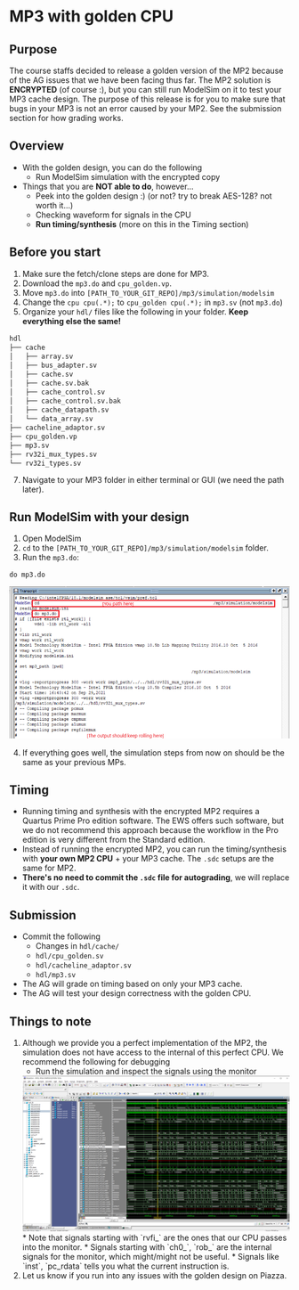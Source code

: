 # MP3 with golden CPU

## Purpose
The course staffs decided to release a golden version of the MP2 because of the AG issues that we have been facing thus far. The MP2 solution is **ENCRYPTED** (of course :), but you can still run ModelSim on it to test your MP3 cache design. The purpose of this release is for you to make sure that bugs in your MP3 is not an error caused by your MP2. See the submission section for how grading works. 

## Overview
- With the golden design, you can do the following
  - Run ModelSim simulation with the encrypted copy
- Things that you are **NOT able to do**, however...
  - Peek into the golden design :) (or not? try to break AES-128? not worth it...)
  - Checking waveform for signals in the CPU
  - **Run timing/synthesis** (more on this in the Timing section)

## Before you start
1. Make sure the fetch/clone steps are done for MP3.
2. Download the `mp3.do` and `cpu_golden.vp`.
4. Move `mp3.do` into `[PATH_TO_YOUR_GIT_REPO]/mp3/simulation/modelsim`
5. Change the `cpu cpu(.*);` to `cpu_golden cpu(.*);` in `mp3.sv` (not `mp3.do`) 
6. Organize your `hdl/` files like the following in your folder. **Keep everything else the same!**
```
hdl
├── cache
│   ├── array.sv
│   ├── bus_adapter.sv
│   ├── cache.sv
│   ├── cache.sv.bak
│   ├── cache_control.sv
│   ├── cache_control.sv.bak
│   ├── cache_datapath.sv
│   └── data_array.sv
├── cacheline_adaptor.sv
├── cpu_golden.vp
├── mp3.sv
├── rv32i_mux_types.sv
└── rv32i_types.sv
```
7. Navigate to your MP3 folder in either terminal or GUI (we need the path later).


## Run ModelSim with your design
1. Open ModelSim
2. `cd` to the `[PATH_TO_YOUR_GIT_REPO]/mp3/simulation/modelsim` folder.
3. Run the `mp3.do`:
```
do mp3.do
```
<img src="./modelsim_golden_do.png" width="700" />

4. If everything goes well, the simulation steps from now on should be the same as your previous MPs. 

## Timing
- Running timing and synthesis with the encrypted MP2 requires a Quartus Prime Pro edition software. The EWS offers such software, but we do not recommend this approach because the workflow in the Pro edition is very different from the Standard edition.
- Instead of running the encrypted MP2, you can run the timing/synthesis with **your own MP2 CPU** + your MP3 cache. The `.sdc` setups are the same for MP2. 
- **There's no need to commit the `.sdc` file for autograding**, we will replace it with our `.sdc`. 

## Submission
- Commit the following
   * Changes in `hdl/cache/`
   * `hdl/cpu_golden.sv`
   * `hdl/cacheline_adaptor.sv`
   * `hdl/mp3.sv`
- The AG will grade on timing based on only your MP3 cache.
- The AG will test your design correctness with the golden CPU.

## Things to note
1. Although we provide you a perfect implementation of the MP2, the simulation does not have access to the internal of this perfect CPU. We recommend the following for debugging
   * Run the simulation and inspect the signals using the monitor
	<img src="./modelsim_monitor_run.png" width="700" />
   * Note that signals starting with `rvfi_` are the ones that our CPU passes into the monitor. 
   * Signals starting with `ch0_`, `rob_` are the internal signals for the monitor, which might/might not be useful.
   * Signals like `inst`, `pc_rdata` tells you what the current instruction is.
2. Let us know if you run into any issues with the golden design on Piazza.
